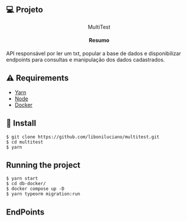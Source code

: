 ## 💻 Projeto

<p align="center">MultiTest</p>
  <h4 align="center">Resumo</h4>
    API responsável por ler um txt, popular a base de dados e disponibilizar endpoints para consultas e manipulação dos dados cadastrados.
  <p>
  </p>

## ⚠️ Requirements

- [Yarn](https://yarnpkg.com/)
- [Node](https://nodejs.org/en/download/releases/)
- [Docker](https://www.docker.com/get-started)

## 📝 Install

    $ git clone https://github.com/liboniluciano/multitest.git
    $ cd multitest
    $ yarn

## Running the project

    $ yarn start
    $ cd db-docker/
    $ docker compose up -D
    $ yarn typeorm migration:run

## EndPoints
